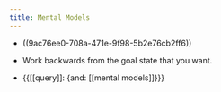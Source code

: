 ```yaml
---
title: Mental Models
---
```


- ((9ac76ee0-708a-471e-9f98-5b2e76cb2ff6))

- Work backwards from the goal state that you want.

- {{[[query]]: {and: [[mental models]]}}}
